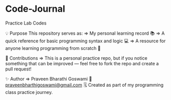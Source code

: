 # Code-Journal
Practice Lab Codes

💡 Purpose
This repository serves as:
=> My personal learning record 📚
=> A quick reference for basic programming syntax and logic 💻
=> A resource for anyone learning programming from scratch 🎯

🤝 Contributions
=> This is a personal practice repo, but if you notice something that can be improved — feel free to fork the repo and create a pull request!

✨ Author
=> Praveen Bharathi Goswami
📧praveenbharthigoswami@gmail.com
🗓️ Created as part of my programming class practice journey.
